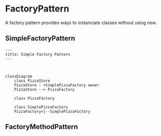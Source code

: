 # FactoryPattern 
A factory pattern provides ways to instanciate classes without using new. 

## SimpleFactoryPattern
```mermaid
---
title: Simple Factory Pattern
---



classDiagram
    class PizzaStore
    PizzaStore : +SimplePizzaFactory owner
    PizzaStore --> PizzaFactory

    class PizzaFactory

    class SimplePizzaFactory
    PizzaFactory<|--SimplePizzaFactory

```

## FactoryMethodPattern
